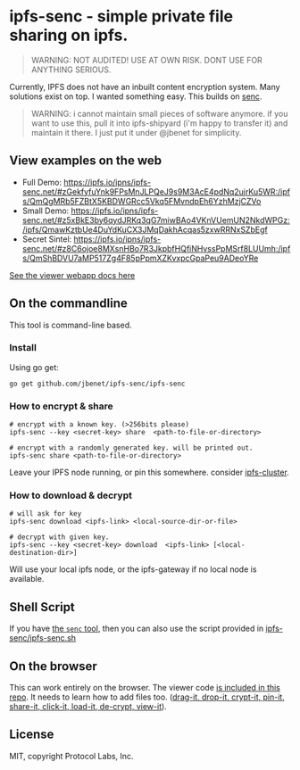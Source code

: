 # ipfs-senc - simple private file sharing on ipfs.

> WARNING: NOT AUDITED! USE AT OWN RISK. DONT USE FOR ANYTHING SERIOUS.

Currently, IPFS does not have an inbuilt content encryption system. Many solutions exist on top. I wanted something easy. This builds on [senc](https://github.com/jbenet/go-simple-encrypt).

> WARNING: i cannot maintain small pieces of software anymore. if you want to use this, pull it into ipfs-shipyard (i'm happy to transfer it) and maintain it there. I just put it under @jbenet for simplicity.

## View examples on the web

- Full Demo: https://ipfs.io/ipns/ipfs-senc.net/#zGekfyfuYnk9FPsMnJLPQeJ9s9M3AcE4pdNq2ujrKu5WR:/ipfs/QmQgMRb5FZBtX5KBDWGRcc5Vkq5FMvndpEh6YzhMzjCZVo
- Small Demo: https://ipfs.io/ipns/ipfs-senc.net/#z5xBkE3by6qydJRKq3qG7miwBAo4VKnVUemUN2NkdWPGz:/ipfs/QmawKztbUe4DuYdKuCX3JMqDakhAcqas5zxwRRNxSZbEgf
- Secret Sintel: https://ipfs.io/ipns/ipfs-senc.net/#z8C6ojoe8MXsnHBo7R3JkpbfHQfiNHvssPpMSrf8LUUmh:/ipfs/QmShBDVU7aMP517Zg4F85pPpmXZKvxpcGpaPeu9ADeoYRe


[See the viewer webapp docs here](./web)

## On the commandline

This tool is command-line based.

### Install

Using go get:

```
go get github.com/jbenet/ipfs-senc/ipfs-senc
```

### How to encrypt & share

```
# encrypt with a known key. (>256bits please)
ipfs-senc --key <secret-key> share  <path-to-file-or-directory>

# encrypt with a randomly generated key. will be printed out.
ipfs-senc share <path-to-file-or-directory>
```

Leave your IPFS node running, or pin this somewhere. consider [ipfs-cluster](https://github.com/ipfs/ipfs-cluster).

### How to download & decrypt

```
# will ask for key
ipfs-senc download <ipfs-link> <local-source-dir-or-file>

# decrypt with given key.
ipfs-senc --key <secret-key> download  <ipfs-link> [<local-destination-dir>]
```

Will use your local ipfs node, or the ipfs-gateway if no local node is available.

## Shell Script

If you have [the `senc` tool](https://github.com/jbenet/go-simple-encrypt/senc), then you can also use the script provided in [ipfs-senc/ipfs-senc.sh](ipfs-senc/ipfs-senc.sh)

## On the browser

This can work entirely on the browser. The viewer code [is included in this repo](./web). It needs to learn how to add files too. ([drag-it, drop-it, crypt-it, pin-it, share-it, click-it, load-it, de-crypt, view-it](https://www.youtube.com/watch?v=D8K90hX4PrE)).

## License

MIT, copyright Protocol Labs, Inc.
